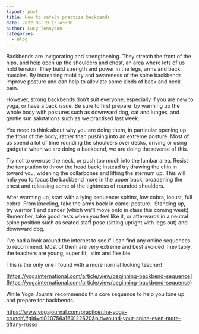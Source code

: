 ```yaml
---
layout: post
title: How to safely practise backbends
date: 2022-08-19 15:43:00
author: Lucy Tennyson
categories:
  - Blog
---
```

Backbends are invigorating and strengthening. They stretch the front of the hips, and help open up the shoulders and chest, an area where lots of us hold tension. They build strength and power in the legs, arms and back muscles. By increasing mobility and awareness of the spine backbends improve posture and can help to alleviate some kinds of back and neck pain.

However, strong backbends don’t suit everyone, especially if you are new to yoga, or have a back issue. Be sure to first prepare&nbsp; by warming up the whole body with postures such as downward dog, cat and lunges, and gentle sun salutations such as we practised last week. &nbsp;

You need to think about why you are doing them, in particular opening up the front of the body, rather than pushing into an extreme posture. Most of us spend a lot of time rounding the shoulders over desks, driving or using gadgets: when we are doing a backbend, we are doing the reverse of this.

Try not to overuse the neck, or push too much into the lumbar area. Resist the temptation to throw the head back; instead try drawing the chin in toward you, widening the collarbones and lifting the sternum up. This will help you to focus the backbend more in the upper back, broadening the chest and releasing some of the tightness of rounded shoulders.

After warming up, start with a lying sequence: sphinx, low cobra, locust, full cobra. From kneeling, take the arms back in camel posture.&nbsp; Standing up, try warrior 1 and dancer (which we’ll move onto in class this coming week). Remember, take good rests when you feel like it, or afterwards in a neutral spine position such as seated staff pose (sitting upright with legs out) and downward dog.

I’ve had a look around the internet to see if I can find any online sequences to recommend. Most of them are very extreme and best avoided. Inevitably, the teachers are young, super fit,&nbsp; slim and flexible.

This is the only one I found with a more normal looking teacher\!

[https://yogainternational.com/article/view/beginning-backbend-sequence](https://yogainternational.com/article/view/beginning-backbend-sequence)

While Yoga Journal recommends this core sequence to help you tone up and prepare for backbends.

https://www.yogajournal.com/practice/the-yoga-crunch\#gid=ci020756a160122620&pid=round-your-spine-even-more–tiffany-russo